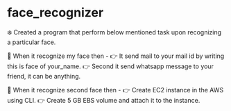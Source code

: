 # face_recognizer
❄️ Created a program that perform below mentioned task upon recognizing a particular face.

📌 When it recognize my face then -
👉 It send mail to your mail id by writing this is face of your_name.
👉 Second it send whatsapp message to your friend, it can be anything.

📌 When it recognize second face then -
👉 Create EC2 instance in the AWS using CLI.
👉 Create 5 GB EBS volume and attach it to the instance.
